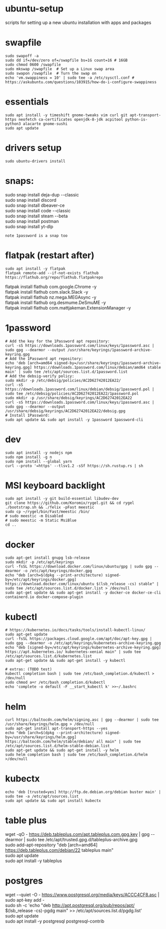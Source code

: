 # ubuntu-setup
scripts for setting up a new ubuntu installation with apps and packages

# swapfile
```
sudo swapoff -a
sudo dd if=/dev/zero of=/swapfile bs=1G count=16 # 16GB
sudo chmod 0600 /swapfile
sudo mkswap /swapfile  # Set up a Linux swap area
sudo swapon /swapfile  # Turn the swap on
echo 'vm.swappiness = 10' | sudo tee -a /etc/sysctl.conf # https://askubuntu.com/questions/103915/how-do-i-configure-swappiness
```

# essentials
```
sudo apt install -y timeshift gnome-tweaks vim curl git apt-transport-https neofetch ca-certificates openjdk-8-jdk acpitool python-is-python3 alacarte gnome-sushi
sudo apt update
```

# drivers setup
```
sudo ubuntu-drivers install
```

# snaps:
sudo snap install deja-dup --classic \
sudo snap install discord \
sudo snap install dbeaver-ce \
sudo snap install code --classic \
sudo snap install steam --beta \
sudo snap install postman \
sudo snap install yt-dlp
```
note 1password is a snap too
```

# flatpak (restart after)
```
sudo apt install -y flatpak
flatpak remote-add --if-not-exists flathub https://flathub.org/repo/flathub.flatpakrepo
```
flatpak install flathub com.google.Chrome -y \
flatpak install flathub com.slack.Slack -y \
flatpak install flathub nz.mega.MEGAsync -y \
flatpak install flathub org.desmume.DeSmuME -y \
flatpak install flathub com.mattjakeman.ExtensionManager -y

# 1password
```
# Add the key for the 1Password apt repository:
curl -sS https://downloads.1password.com/linux/keys/1password.asc | sudo gpg --dearmor --output /usr/share/keyrings/1password-archive-keyring.gpg
# Add the 1Password apt repository:
echo 'deb [arch=amd64 signed-by=/usr/share/keyrings/1password-archive-keyring.gpg] https://downloads.1password.com/linux/debian/amd64 stable main' | sudo tee /etc/apt/sources.list.d/1password.list
# Add the debsig-verify policy:
sudo mkdir -p /etc/debsig/policies/AC2D62742012EA22/
curl -sS https://downloads.1password.com/linux/debian/debsig/1password.pol | sudo tee /etc/debsig/policies/AC2D62742012EA22/1password.pol
sudo mkdir -p /usr/share/debsig/keyrings/AC2D62742012EA22
curl -sS https://downloads.1password.com/linux/keys/1password.asc | sudo gpg --dearmor --output /usr/share/debsig/keyrings/AC2D62742012EA22/debsig.gpg
# Install 1Password:
sudo apt update && sudo apt install -y 1password 1password-cli
```

# dev
```
sudo apt install -y nodejs npm
sudo npm install -g n
sudo npm install --global yarn
curl --proto '=https' --tlsv1.2 -sSf https://sh.rustup.rs | sh
```

# MSI keyboard backlight
```
sudo apt install -y git build-essential libudev-dev
git clone https://github.com/Koromix/rygel.git && cd rygel
./bootstrap.sh && ./felix -pFast meestic
sudo cp ~/rygel/bin/Fast/meestic /bin/
# sudo meestic -m Disabled
# sudo meestic -m Static MsiBlue
cd ..
```

# docker
```
sudo apt-get install gnupg lsb-release
sudo mkdir -p /etc/apt/keyrings
curl -fsSL https://download.docker.com/linux/ubuntu/gpg | sudo gpg --dearmor -o /etc/apt/keyrings/docker.gpg
echo "deb [arch=$(dpkg --print-architecture) signed-by=/etc/apt/keyrings/docker.gpg] https://download.docker.com/linux/ubuntu $(lsb_release -cs) stable" | sudo tee /etc/apt/sources.list.d/docker.list > /dev/null
sudo apt-get update && sudo apt-get install -y docker-ce docker-ce-cli containerd.io docker-compose-plugin
```

# kubectl
```
# https://kubernetes.io/docs/tasks/tools/install-kubectl-linux/
sudo apt-get update
curl -fsSL https://packages.cloud.google.com/apt/doc/apt-key.gpg | sudo gpg --dearmor -o /etc/apt/keyrings/kubernetes-archive-keyring.gpg
echo "deb [signed-by=/etc/apt/keyrings/kubernetes-archive-keyring.gpg] https://apt.kubernetes.io/ kubernetes-xenial main" | sudo tee /etc/apt/sources.list.d/kubernetes.list
sudo apt-get update && sudo apt-get install -y kubectl
```
```
# extras: (TODO test)
kubectl completion bash | sudo tee /etc/bash_completion.d/kubectl > /dev/null
sudo chmod a+r /etc/bash_completion.d/kubectl
echo 'complete -o default -F __start_kubectl k' >>~/.bashrc
```

# helm
```
curl https://baltocdn.com/helm/signing.asc | gpg --dearmor | sudo tee /usr/share/keyrings/helm.gpg > /dev/null
sudo apt-get install apt-transport-https --yes
echo "deb [arch=$(dpkg --print-architecture) signed-by=/usr/share/keyrings/helm.gpg] https://baltocdn.com/helm/stable/debian/ all main" | sudo tee /etc/apt/sources.list.d/helm-stable-debian.list
sudo apt-get update && sudo apt-get install -y helm
sudo helm completion bash | sudo tee /etc/bash_completion.d/helm >/dev/null
```

# kubectx
```
echo 'deb [trusted=yes] http://ftp.de.debian.org/debian buster main' | sudo tee -a /etc/apt/sources.list
sudo apt update && sudo apt install kubectx
```

# table plus
wget -qO - https://deb.tableplus.com/apt.tableplus.com.gpg.key | gpg --dearmor | sudo tee /etc/apt/trusted.gpg.d/tableplus-archive.gpg \
sudo add-apt-repository "deb [arch=amd64] https://deb.tableplus.com/debian/22 tableplus main" \
sudo apt update \
sudo apt install -y tableplus

# postgres
wget --quiet -O - https://www.postgresql.org/media/keys/ACCC4CF8.asc | sudo apt-key add - \
sudo sh -c 'echo "deb http://apt.postgresql.org/pub/repos/apt/ $(lsb_release -cs)-pgdg main" >> /etc/apt/sources.list.d/pgdg.list' \
sudo apt update \
sudo apt install -y postgresql postgresql-contrib
